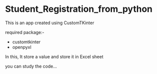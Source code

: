 # Student_Registration_from_python
This is an app created using CustomTKinter 

required package:-
  * customtkinter
  * openpyxl


In this, It store a value and store it in Excel sheet

you can study the code...

